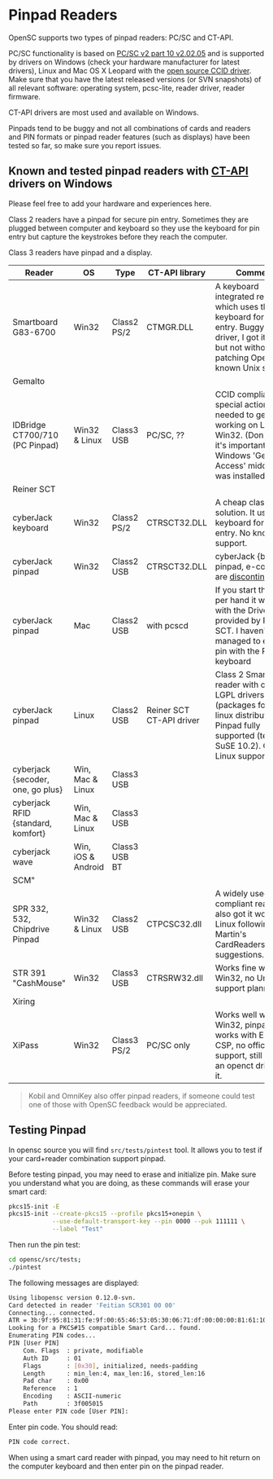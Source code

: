 # Pinpad Readers

OpenSC supports two types of pinpad readers: PC/SC and CT-API.

PC/SC functionality is based on [PC/SC v2 part 10 v2.02.05](https://pcscworkgroup.com/Download/Specifications/pcsc10_v2.02.01_sup.pdf) and is supported by drivers on Windows (check your hardware manufacturer for latest drivers), Linux and Mac OS X Leopard with the [open source CCID driver](https://github.com/LudovicRousseau/CCID). Make sure that you have the latest released versions (or SVN snapshots) of all relevant software: operating system, pcsc-lite, reader driver, reader firmware.

CT-API drivers are most used and available on Windows.

Pinpads tend to be buggy and not all combinations of cards and readers and PIN formats or pinpad reader features (such as displays) have been tested so far, so make sure you report issues.

## Known and tested pinpad readers with  [CT-API](Using-pinpad-readers-with-CT-API) drivers on Windows

Please feel free to add your hardware and experiences here.

Class 2 readers have a pinpad for secure pin entry. Sometimes they are plugged between computer and keyboard so they use the keyboard for pin entry but capture the keystrokes before they reach the computer.

Class 3 readers have pinpad and a display.

| Reader | OS | Type | CT-API library | Comments |
| ------ | -- | ---- | -------------- | -------- |
| Smartboard G83-6700 | Win32 | Class2 PS/2 | CTMGR.DLL | A keyboard integrated reader which uses the keyboard for pin entry. Buggy CT-API driver, I got it working but not without patching OpenCT. No known Unix support |
| Gemalto | | | | |
|  IDBridge CT700/710 (PC Pinpad) | Win32 & Linux | Class3 USB | PC/SC, ?? | CCID compliant. No special actions was needed to get it working on Linux and Win32. (Don't know if it's important - on Windows 'Gemalto Access' middleware was installed. --VTA) |
| Reiner SCT | | | | |
| cyberJack keyboard | Win32 | Class2 PS/2 | CTRSCT32.DLL | A cheap class 2 solution. It uses the keyboard for pin entry. No known Unix support. |
| cyberJack pinpad | Win32 | Class2 USB | CTRSCT32.DLL | cyberJack {basic, pinpad, e-com 2.0} are [discontinued](https://www.reiner-sct.com/lang/en/alte-Treiber.html) |
| cyberJack pinpad | Mac | Class2 USB | with pcscd | If you start the pcscd per hand it works well with the Drivers provided by Reiner SCT. I haven't managed to entry the pin with the Reader's keyboard |
| cyberJack pinpad | Linux | Class2 USB | Reiner SCT CT-API driver | Class 2 Smartcard reader with official LGPL drivers (packages for most linux distributions). Pinpad fully supported (tested on SuSE 10.2). Good Linux support! |
| cyberjack {secoder, one, go plus} | Win, Mac & Linux | Class3 USB | | |
| cyberjack RFID {standard, komfort} | Win, Mac & Linux | Class3 USB | | |
| cyberjack wave | Win, iOS & Android | Class3 USB BT | | |
| SCM" | | | | |
| SPR 332, 532, Chipdrive Pinpad | Win32 & Linux | Class2 USB | CTPCSC32.dll | A widely used CCID compliant reader. I also got it working on Linux following Martin's CardReaders/SPR532 suggestions. |
| STR 391 "CashMouse" | Win32 | Class3 USB | CTRSRW32.dll | Works fine with Win32, no Unix support planned |
| Xiring | | | | |
| XiPass | Win32 | Class3 PS/2 | PC/SC only | Works well with Win32, pinpad entry works with EstEID CSP, no official Unix support, still there is an openct driver for it. |

> Kobil and OmniKey also offer pinpad readers, if someone could test one of those with OpenSC feedback would be appreciated.

## Testing Pinpad

In opensc source you will find `src/tests/pintest` tool. It allows you to test if your card+reader combination
support pinpad.

Before testing pinpad, you may need to erase and initialize pin. Make sure you understand what you are doing, as these commands will erase your smart card:

```bash
pkcs15-init -E
pkcs15-init --create-pkcs15 --profile pkcs15+onepin \
            --use-default-transport-key --pin 0000 --puk 111111 \
            --label "Test"
```

Then run the pin test:

```bash
cd opensc/src/tests;
./pintest
```

The following messages are displayed:

```bash
Using libopensc version 0.12.0-svn.
Card detected in reader 'Feitian SCR301 00 00'
Connecting... connected.
ATR = 3b:9f:95:81:31:fe:9f:00:65:46:53:05:30:06:71:df:00:00:00:81:61:10:c6
Looking for a PKCS#15 compatible Smart Card... found.
Enumerating PIN codes...
PIN [User PIN]
	Com. Flags  : private, modifiable
	Auth ID     : 01
	Flags       : [0x30], initialized, needs-padding
	Length      : min_len:4, max_len:16, stored_len:16
	Pad char    : 0x00
	Reference   : 1
	Encoding    : ASCII-numeric
	Path        : 3f005015
Please enter PIN code [User PIN]: 
```

Enter pin code. You should read:

```bash
PIN code correct.
```

When using a smart card reader with pinpad, you may need to hit return on the computer keyboard and then enter pin on the pinpad reader.
